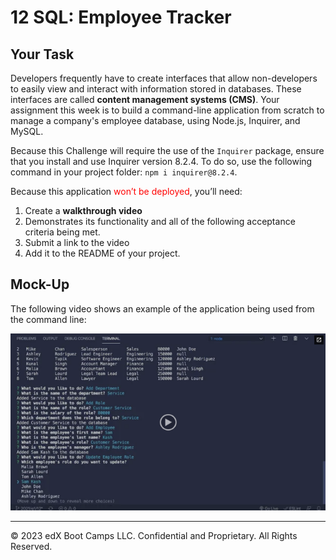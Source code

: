 # 12 SQL: Employee Tracker

## Your Task

Developers frequently have to create interfaces that allow non-developers to easily view and interact with information stored in databases. These interfaces are called **content management systems (CMS)**. Your assignment this week is to build a command-line application from scratch to manage a company's employee database, using Node.js, Inquirer, and MySQL.

Because this Challenge will require the use of the `Inquirer` package, ensure that you install and use Inquirer version 8.2.4. To do so, use the following command in your project folder: `npm i inquirer@8.2.4`.

Because this application <span style="color:red">won’t be deployed</span>, you’ll need: 
1. Create a **walkthrough video** 
2. Demonstrates its functionality and all of the following acceptance criteria being met. 
3. Submit a link to the video
4. Add it to the README of your project.

## Mock-Up

The following video shows an example of the application being used from the command line:

[![A video thumbnail shows the command-line employee management application with a play button overlaying the view.](12-sql-homework-video-thumbnail.png)](https://2u-20.wistia.com/medias/2lnle7xnpk)

- - -
© 2023 edX Boot Camps LLC. Confidential and Proprietary. All Rights Reserved.
